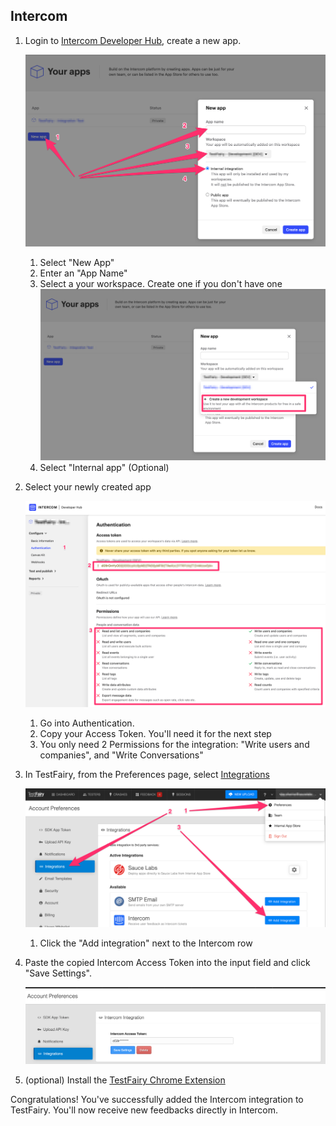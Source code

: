 ## Intercom

1. Login to [Intercom Developer Hub](https://app.intercom.com/a/apps/_/developer-hub), create a new app. 

    ![](/img/integrations/intercom/intercom_1.png)

    1. Select "New App"
    2. Enter an "App Name"
    3. Select a your workspace. Create one if you don't have one
    ![](/img/integrations/intercom/intercom_2.png)
    4. Select "Internal app" (Optional)

2. Select your newly created app
    
    ![](/img/integrations/intercom/intercom_3.png)
    
    1. Go into Authentication.
    2. Copy your Access Token. You'll need it for the next step
    3. You only need 2 Permissions for the integration: "Write users and companies", and "Write Conversations"

3. In TestFairy, from the Preferences page, select [Integrations](https://app.testfairy.com/settings/integrations/)

    ![](/img/integrations/intercom/intercom_4.png)
    
    1. Click the "Add integration" next to the Intercom row

4. Paste the copied Intercom Access Token into the input field and click "Save Settings".
    
    ![](/img/integrations/intercom/intercom_5.png)


5. (optional) Install the [TestFairy Chrome Extension](https://chrome.google.com/webstore/detail/testfairy-for-jira/joaafaemekbkgekhjbaldlllcnjifcee)

Congratulations! You've successfully added the Intercom integration to TestFairy. You'll now receive new feedbacks directly in Intercom.
